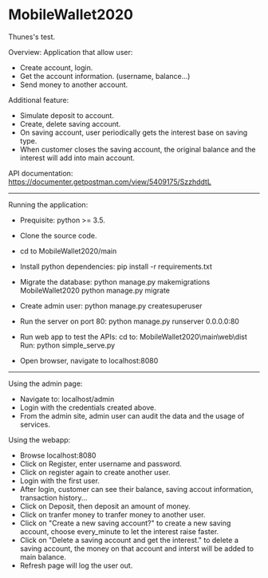 # MobileWallet2020
Thunes's test.

Overview:
Application that allow user:
- Create account, login.
- Get the account information. (username, balance...)
- Send money to another account.

Additional feature:
- Simulate deposit to account.
- Create, delete saving account.
- On saving account, user periodically gets the interest base on saving type.
- When customer closes the saving account, the original balance and the interest will add into main account.

API documentation:
https://documenter.getpostman.com/view/5409175/SzzhddtL

---------------

Running the application:

- Prequisite: python >= 3.5.
+ Clone the source code.
+ cd to MobileWallet2020/main
+ Install python dependencies: pip install -r requirements.txt
+ Migrate the database: 
python manage.py makemigrations MobileWallet2020
python manage.py migrate

+ Create admin user:
python manage.py createsuperuser

+ Run the server on port 80:
python manage.py runserver 0.0.0.0:80

+ Run web app to test the APIs:
cd to: MobileWallet2020\main\web\dist
Run: python simple_serve.py

+ Open browser, navigate to localhost:8080

---------------
Using the admin page:
+ Navigate to: localhost/admin
+ Login with the credentials created above.
+ From the admin site, admin user can audit the data and the usage of services.

Using the webapp:
+ Browse localhost:8080
+ Click on Register, enter username and password.
+ Click on register again to create another user.
+ Login with the first user.
+ After login, customer can see their balance, saving accout information, transaction history...
+ Click on Deposit, then deposit an amount of money.
+ Click on tranfer money to tranfer money to another user.
+ Click on "Create a new saving account?" to create a new saving account, choose every_minute to let the interest raise faster.
+ Click on "Delete a saving account and get the interest." to delete a saving account, the money on that account and interst will be added to main balance.
+ Refresh page will log the user out.
 
